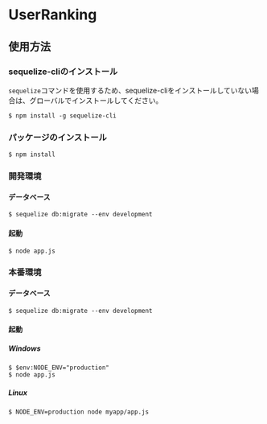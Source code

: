 # UserRanking

## 使用方法

### sequelize-cliのインストール
`sequelize`コマンドを使用するため、sequelize-cliをインストールしていない場合は、グローバルでインストールしてください。

```
$ npm install -g sequelize-cli
```

### パッケージのインストール

```
$ npm install
```

### 開発環境
#### データベース
```
$ sequelize db:migrate --env development
```
#### 起動
```
$ node app.js
```

### 本番環境

#### データベース
```
$ sequelize db:migrate --env development
```
#### 起動
##### Windows
```
$ $env:NODE_ENV="production"
$ node app.js
```

##### Linux
```
$ NODE_ENV=production node myapp/app.js
```